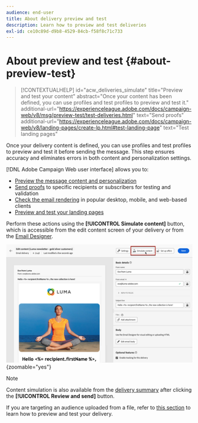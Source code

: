 ```yaml
---
audience: end-user
title: About delivery preview and test
description: Learn how to preview and test deliveries
exl-id: ce10c89d-d9b8-4529-84cb-f58f8c71c733
---
```

# About preview and test {#about-preview-test}

>[!CONTEXTUALHELP]
>id="acw_deliveries_simulate"
>title="Preview and test your content"
>abstract="Once your content has been defined, you can use profiles and test profiles to preview and test it."
>additional-url="https://experienceleague.adobe.com/docs/campaign-web/v8/msg/preview-test/test-deliveries.html" text="Send proofs"
>additional-url="https://experienceleague.adobe.com/docs/campaign-web/v8/landing-pages/create-lp.html#test-landing-page" text="Test landing pages"

Once your delivery content is defined, you can use profiles and test profiles to preview and test it before sending the message. This step ensures accuracy and eliminates errors in both content and personalization settings.

[!DNL Adobe Campaign Web user interface] allows you to:

* [Preview the message content and personalization](preview-content.md)
* [Send proofs](test-deliveries.md) to specific recipients or subscribers for testing and validation
* [Check the email rendering](email-rendering.md) in popular desktop, mobile, and web-based clients
* [Preview and test your landing pages](../landing-pages/create-lp.md#test-landing-page)

Perform these actions using the **[!UICONTROL Simulate content]** button, which is accessible from the edit content screen of your delivery or from the [Email Designer](../email/get-started-email-designer.md).

![Simulate content button in the edit content screen of your delivery](assets/simulate-button.png){zoomable="yes"}

>[!NOTE]
>
>Content simulation is also available from the [delivery summary](../monitor/prepare-send.md) after clicking the **[!UICONTROL Review and send]** button.
>
>If you are targeting an audience uploaded from a file, refer to [this section](../audience/file-audience.md#preview--test-your-email-test) to learn how to preview and test your delivery.